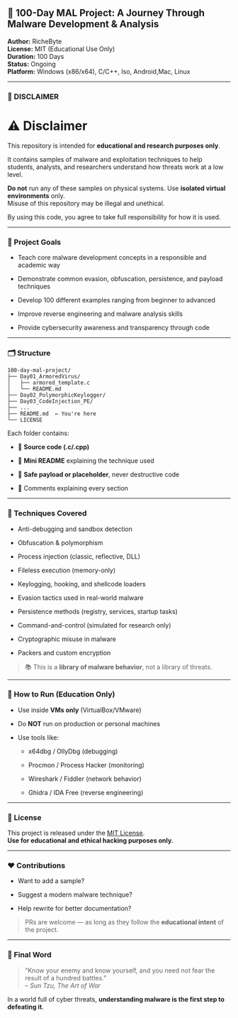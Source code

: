 
## 🧠 100-Day MAL Project: A Journey Through Malware Development & Analysis

**Author:** RicheByte  
**License:** MIT (Educational Use Only)  
**Duration:** 100 Days  
**Status:** Ongoing  
**Platform:** Windows (x86/x64), C/C++, Iso, Android,Mac, Linux 

---

### 🚨 DISCLAIMER

# ⚠️ Disclaimer

This repository is intended for **educational and research purposes only**.

It contains samples of malware and exploitation techniques to help students, analysts, and researchers understand how threats work at a low level.

**Do not** run any of these samples on physical systems. Use **isolated virtual environments** only.  
Misuse of this repository may be illegal and unethical.

By using this code, you agree to take full responsibility for how it is used.


---

### 🎯 Project Goals

- Teach core malware development concepts in a responsible and academic way
    
- Demonstrate common evasion, obfuscation, persistence, and payload techniques
    
- Develop 100 different examples ranging from beginner to advanced
    
- Improve reverse engineering and malware analysis skills
    
- Provide cybersecurity awareness and transparency through code
    

---

### 🗂️ Structure

```
100-day-mal-project/
├── Day01_ArmoredVirus/
│   ├── armored_template.c
│   └── README.md
├── Day02_PolymorphicKeylogger/
├── Day03_CodeInjection_PE/
├── ...
├── README.md  ← You're here
└── LICENSE
```

Each folder contains:

- 📄 **Source code (.c/.cpp)**
    
- 📝 **Mini README** explaining the technique used
    
- 🔐 **Safe payload or placeholder**, never destructive code
    
- 💬 Comments explaining every section
    

---

### 🧩 Techniques Covered

- Anti-debugging and sandbox detection
    
- Obfuscation & polymorphism
    
- Process injection (classic, reflective, DLL)
    
- Fileless execution (memory-only)
    
- Keylogging, hooking, and shellcode loaders
    
- Evasion tactics used in real-world malware
    
- Persistence methods (registry, services, startup tasks)
    
- Command-and-control (simulated for research only)
    
- Cryptographic misuse in malware
    
- Packers and custom encryption
    

> 📚 This is a **library of malware behavior**, not a library of threats.

---

### 🧪 How to Run (Education Only)

- Use inside **VMs only** (VirtualBox/VMware)
    
- Do **NOT** run on production or personal machines
    
- Use tools like:
    
    - x64dbg / OllyDbg (debugging)
        
    - Procmon / Process Hacker (monitoring)
        
    - Wireshark / Fiddler (network behavior)
        
    - Ghidra / IDA Free (reverse engineering)
        

---

### 🔐 License

This project is released under the [MIT License](https://chatgpt.com/c/LICENSE).  
**Use for educational and ethical hacking purposes only.**

---

### ❤️ Contributions

- Want to add a sample?
    
- Suggest a modern malware technique?
    
- Help rewrite for better documentation?
    

> PRs are welcome — as long as they follow the **educational intent** of the project.

---

### 📢 Final Word

> “Know your enemy and know yourself, and you need not fear the result of a hundred battles.”  
> – _Sun Tzu, The Art of War_

In a world full of cyber threats, **understanding malware is the first step to defeating it**.
